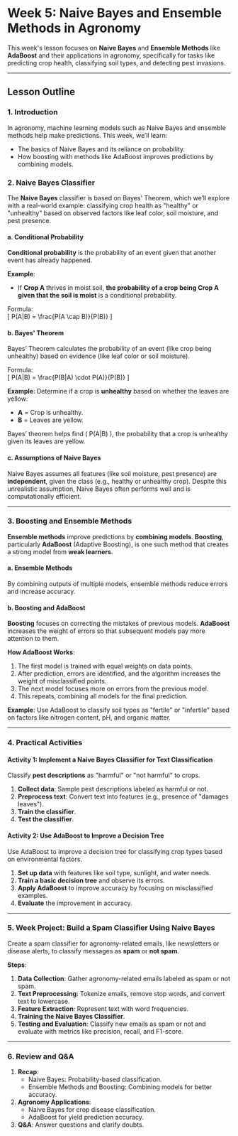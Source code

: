 # Week 5: Naive Bayes and Ensemble Methods in Agronomy

This week's lesson focuses on **Naive Bayes** and **Ensemble Methods** like **AdaBoost** and their applications in agronomy, specifically for tasks like predicting crop health, classifying soil types, and detecting pest invasions.

---

## **Lesson Outline**

### **1. Introduction**
In agronomy, machine learning models such as Naive Bayes and ensemble methods help make predictions. This week, we’ll learn:
- The basics of Naive Bayes and its reliance on probability.
- How boosting with methods like AdaBoost improves predictions by combining models.

### **2. Naive Bayes Classifier**

The **Naive Bayes** classifier is based on Bayes' Theorem, which we’ll explore with a real-world example: classifying crop health as "healthy" or "unhealthy" based on observed factors like leaf color, soil moisture, and pest presence.

#### **a. Conditional Probability**
**Conditional probability** is the probability of an event given that another event has already happened.

**Example**:
- If **Crop A** thrives in moist soil, **the probability of a crop being Crop A given that the soil is moist** is a conditional probability.

Formula:  
\[
P(A|B) = \frac{P(A \cap B)}{P(B)}
\]

#### **b. Bayes' Theorem**
Bayes’ Theorem calculates the probability of an event (like crop being unhealthy) based on evidence (like leaf color or soil moisture).

Formula:  
\[
P(A|B) = \frac{P(B|A) \cdot P(A)}{P(B)}
\]

**Example**:
Determine if a crop is **unhealthy** based on whether the leaves are yellow:
- **A** = Crop is unhealthy.
- **B** = Leaves are yellow.

Bayes’ theorem helps find \( P(A|B) \), the probability that a crop is unhealthy given its leaves are yellow.

#### **c. Assumptions of Naive Bayes**
Naive Bayes assumes all features (like soil moisture, pest presence) are **independent**, given the class (e.g., healthy or unhealthy crop). Despite this unrealistic assumption, Naive Bayes often performs well and is computationally efficient.

---

### **3. Boosting and Ensemble Methods**

**Ensemble methods** improve predictions by **combining models**. **Boosting**, particularly **AdaBoost** (Adaptive Boosting), is one such method that creates a strong model from **weak learners**.

#### **a. Ensemble Methods**
By combining outputs of multiple models, ensemble methods reduce errors and increase accuracy.

#### **b. Boosting and AdaBoost**
**Boosting** focuses on correcting the mistakes of previous models. **AdaBoost** increases the weight of errors so that subsequent models pay more attention to them.

**How AdaBoost Works**:
1. The first model is trained with equal weights on data points.
2. After prediction, errors are identified, and the algorithm increases the weight of misclassified points.
3. The next model focuses more on errors from the previous model.
4. This repeats, combining all models for the final prediction.

**Example**:
Use AdaBoost to classify soil types as "fertile" or "infertile" based on factors like nitrogen content, pH, and organic matter.

---

### **4. Practical Activities**

#### **Activity 1: Implement a Naive Bayes Classifier for Text Classification**
Classify **pest descriptions** as "harmful" or "not harmful" to crops.

1. **Collect data**: Sample pest descriptions labeled as harmful or not.
2. **Preprocess text**: Convert text into features (e.g., presence of "damages leaves").
3. **Train the classifier**.
4. **Test the classifier**.

#### **Activity 2: Use AdaBoost to Improve a Decision Tree**
Use AdaBoost to improve a decision tree for classifying crop types based on environmental factors.

1. **Set up data** with features like soil type, sunlight, and water needs.
2. **Train a basic decision tree** and observe its errors.
3. **Apply AdaBoost** to improve accuracy by focusing on misclassified examples.
4. **Evaluate** the improvement in accuracy.

---

### **5. Week Project: Build a Spam Classifier Using Naive Bayes**

Create a spam classifier for agronomy-related emails, like newsletters or disease alerts, to classify messages as **spam** or **not spam**.

**Steps**:
1. **Data Collection**: Gather agronomy-related emails labeled as spam or not spam.
2. **Text Preprocessing**: Tokenize emails, remove stop words, and convert text to lowercase.
3. **Feature Extraction**: Represent text with word frequencies.
4. **Training the Naive Bayes Classifier**.
5. **Testing and Evaluation**: Classify new emails as spam or not and evaluate with metrics like precision, recall, and F1-score.

---

### **6. Review and Q&A**

1. **Recap**:
   - Naive Bayes: Probability-based classification.
   - Ensemble Methods and Boosting: Combining models for better accuracy.
2. **Agronomy Applications**:
   - Naive Bayes for crop disease classification.
   - AdaBoost for yield prediction accuracy.
3. **Q&A**: Answer questions and clarify doubts.
